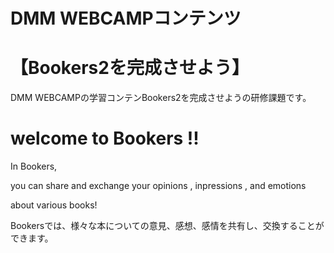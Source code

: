 # DMM WEBCAMPコンテンツ
# 【Bookers2を完成させよう】

DMM WEBCAMPの学習コンテンBookers2を完成させようの研修課題です。

# welcome to Bookers !!
In Bookers,

you can share and exchange your opinions , inpressions , and emotions

about various books!

Bookersでは、様々な本についての意見、感想、感情を共有し、交換することができます。